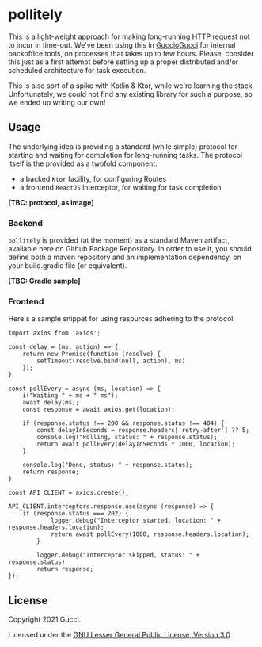 # pollitely

This is a light-weight approach for making long-running HTTP request not to incur in time-out.
We've been using this in [GuccioGucci](https://github.com/GuccioGucci) for internal backoffice tools, on processes that takes up to
few hours. Please, consider this just as a first attempt before setting up a proper distributed and/or 
scheduled architecture for task execution.

This is also sort of a spike with Kotlin & Ktor, while we're learning the stack. Unfortunately, we 
could not find any existing library for such a purpose, so we ended up writing our own! 

## Usage

The underlying idea is providing a standard (while simple) protocol for starting and waiting for completion
for long-running tasks. The protocol itself is the provided as a twofold component:
* a backed `Ktor` facility, for configuring Routes
* a frontend `ReactJS` interceptor, for waiting for task completion

**[TBC: protocol, as image]**

### Backend

`pollitely` is provided (at the moment) as a standard Maven artifact, available here on Github Package Repository.
In order to use it, you should define both a maven repository and an implementation dependency, on your 
build.gradle file (or equivalent).

**[TBC: Gradle sample]**

### Frontend

Here's a sample snippet for using resources adhering to the protocol:

```
import axios from 'axios';

const delay = (ms, action) => {
    return new Promise(function (resolve) {
        setTimeout(resolve.bind(null, action), ms)
    });
}

const pollEvery = async (ms, location) => {
    i("Waiting " + ms + " ms");
    await delay(ms);
    const response = await axios.get(location);

    if (response.status !== 200 && response.status !== 404) {
        const delayInSeconds = response.headers['retry-after'] ?? 5;
        console.log("Polling, status: " + response.status);
        return await pollEvery(delayInSeconds * 1000, location);
    }

    console.log("Done, status: " + response.status);
    return response;
}

const API_CLIENT = axios.create();

API_CLIENT.interceptors.response.use(async (response) => {
    if (response.status === 202) {
            logger.debug("Interceptor started, location: " + response.headers.location);
            return await pollEvery(1000, response.headers.location);
        }
        
        logger.debug("Interceptor skipped, status: " + response.status)
        return response;
});
```

## License

Copyright 2021 Gucci.

Licensed under the [GNU Lesser General Public License, Version 3.0](http://www.gnu.org/licenses/lgpl.txt)
